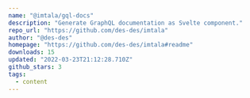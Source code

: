 ```yaml
---
name: "@imtala/gql-docs"
description: "Generate GraphQL documentation as Svelte component."
repo_url: "https://github.com/des-des/imtala"
author: "@des-des"
homepage: "https://github.com/des-des/imtala#readme"
downloads: 15
updated: "2022-03-23T21:12:28.710Z"
github_stars: 3
tags: 
  - content
---
```

